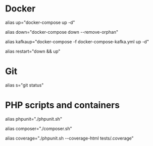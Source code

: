 # Docker

alias up="docker-compose up -d"

alias down="docker-compose down --remove-orphan"

alias kafkaup="docker-compose -f docker-compose-kafka.yml up -d"

alias restart="down && up"

# Git

alias s="git status"

# PHP scripts and containers

alias phpunit="./phpunit.sh"

alias composer="./composer.sh"

alias coverage="./phpunit.sh --coverage-html tests/.coverage"
